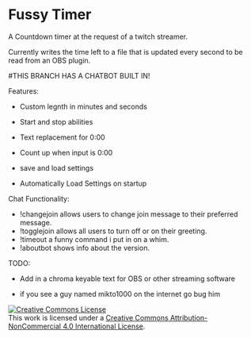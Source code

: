 Fussy Timer
======

A Countdown timer at the request of a twitch streamer.

Currently writes the time left to a file that is updated every second to be read from an OBS plugin.

#THIS BRANCH HAS A CHATBOT BUILT IN!

Features:

-   Custom legnth in minutes and seconds 
  
-   Start and stop abilities
  
-   Text replacement for 0:00
  
-   Count up when input is 0:00
  
-   save and load settings
  
-   Automatically Load Settings on startup  

Chat Functionality:

-   !changejoin allows users to change join message to their preferred message.
-   !togglejoin allows all users to turn off or on their greeting.
-   !timeout a funny command i put in on a whim.
-   !aboutbot shows info about the version.
  
TODO:

-   Add in a chroma keyable text for OBS or other streaming software

-   if you see a guy named mikto1000 on the internet go bug him

  <a rel="license" href="http://creativecommons.org/licenses/by-nc/4.0/"><img alt="Creative Commons License" style="border-width:0" src="https://i.creativecommons.org/l/by-nc/4.0/88x31.png" /></a><br />This work is licensed under a <a rel="license" href="http://creativecommons.org/licenses/by-nc/4.0/">Creative Commons Attribution-NonCommercial 4.0 International License</a>.